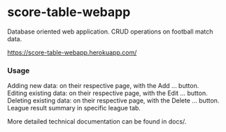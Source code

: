 # score-table-webapp
Database oriented web application. CRUD operations on football match data.  

https://score-table-webapp.herokuapp.com/  

### Usage

Adding new data: on their respective page, with the Add ... button.  
Editing existing data: on their respective page, with the Edit ... button.  
Deleting existing data: on their respective page, with the Delete ... button.  
League result summary in specific league tab.  

More detailed technical documentation can be found in docs/.
